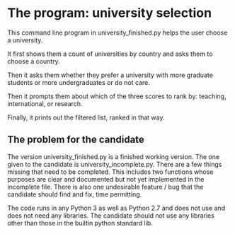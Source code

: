 # The program: university selection

This command line program in university_finished.py helps the user choose
a university.

It first shows them a count of universities by country 
and asks them to choose a country.

Then it asks them whether they prefer a university with more 
graduate students or more undergraduates or do not care. 

Then it prompts them about which of the three scores to rank by:
teaching, international, or research. 

Finally, it prints out the filtered list, ranked in that way. 

The problem for the candidate
------------
The version university_finished.py is a finished working version. The one 
given to the candidate is university_incomplete.py. There are a few 
things missing that need to be completed. This includes two functions whose 
purposes are clear and documented but not yet implemented in the incomplete 
file. There is also one undesirable feature / bug that the candidate 
should find and fix, time permitting.

The code runs in any Python 3 as well as Python 2.7 and does not use and 
does not need any libraries. The candidate should not use any libraries 
other than those in the builtin python standard lib.
